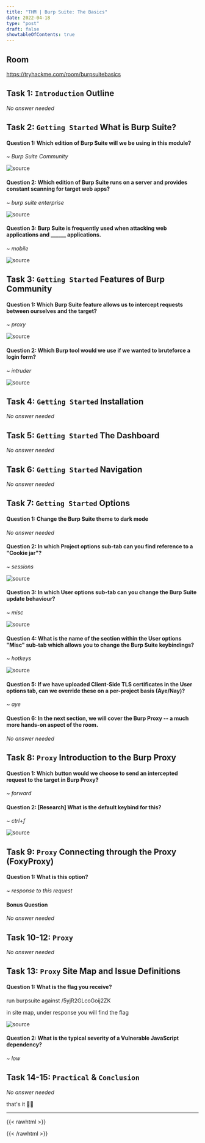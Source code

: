 ```yaml
---
title: "THM | Burp Suite: The Basics"
date: 2022-04-18
type: "post"
draft: false
showtableOfContents: true
---
```


## Room

https://tryhackme.com/room/burpsuitebasics

## Task 1: ```Introduction``` Outline

*No answer needed*

## Task 2:  ```Getting Started``` What is Burp Suite?

#### Question 1: Which edition of Burp Suite will we be using in this module?

*~ Burp Suite Community*

![source](/images/write-ups/burpsuitebasics/2022.png)

#### Question 2: Which edition of Burp Suite runs on a server and provides constant scanning for target web apps?

*~ burp suite enterprise*

![source](/images/write-ups/burpsuitebasics/2022_1.png)

#### Question 3: Burp Suite is frequently used when attacking web applications and ______ applications.

*~ mobile*

![source](/images/write-ups/burpsuitebasics/2022_2.png)

## Task 3: ```Getting Started``` Features of Burp Community

#### Question 1: Which Burp Suite feature allows us to intercept requests between ourselves and the target?

*~ proxy*

![source](/images/write-ups/burpsuitebasics/2022_3.png)

#### Question 2: Which Burp tool would we use if we wanted to bruteforce a login form?

*~ intruder*

![source](/images/write-ups/burpsuitebasics/2022_4.png)

## Task 4: ```Getting Started``` Installation

*No answer needed*

## Task 5: ```Getting Started``` The Dashboard

*No answer needed*

## Task 6: ```Getting Started``` Navigation

*No answer needed*

## Task 7: ```Getting Started``` Options

#### Question 1: Change the Burp Suite theme to dark mode

*No answer needed*

#### Question 2: In which Project options sub-tab can you find reference to a "Cookie jar"?

*~ sessions*

![source](/images/write-ups/burpsuitebasics/2022_5.png)

#### Question 3: In which User options sub-tab can you change the Burp Suite update behaviour?

*~ misc*

![source](/images/write-ups/burpsuitebasics/2022_6.png)

#### Question 4: What is the name of the section within the User options "Misc" sub-tab which allows you to change the Burp Suite keybindings?

*~ hotkeys*

![source](/images/write-ups/burpsuitebasics/2022_7.png)

#### Question 5: If we have uploaded Client-Side TLS certificates in the User options tab, can we override these on a per-project basis (Aye/Nay)?

*~ aye*

#### Question 6: In the next section, we will cover the Burp Proxy -- a much more hands-on aspect of the room.

*No answer needed*

## Task 8: ```Proxy``` Introduction to the Burp Proxy

#### Question 1: Which button would we choose to send an intercepted request to the target in Burp Proxy?

*~ forward*

#### Question 2: [Research] What is the default keybind for this?

*~ ctrl+f*

![source](/images/write-ups/burpsuitebasics/2022_8.png?)

## Task 9: ```Proxy``` Connecting through the Proxy (FoxyProxy)

#### Question 1: What is this option? 

*~ response to this request*

#### Bonus Question 

*No answer needed*

## Task 10-12: ```Proxy```

*No answer needed*

## Task 13: ```Proxy``` Site Map and Issue Definitions

#### Question 1: What is the flag you receive?

run burpsuite against <ip>/5yjR2GLcoGoij2ZK

in site map, under response you will find the flag

![source](/images/write-ups/burpsuitebasics/2022_9.png)

#### Question 2: What is the typical severity of a Vulnerable JavaScript dependency?

*~ low*

## Task 14-15: ```Practical``` & ```Conclusion```

*No answer needed*

that's it ✌🏽

-------------------------------------------------------------
{{< rawhtml >}} 
 
{{< /rawhtml >}}

